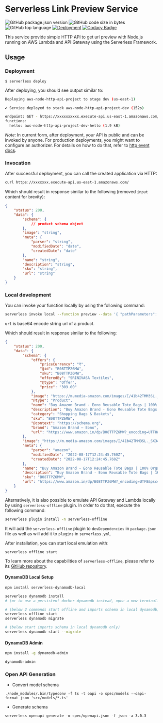 <!--
title: 'Serverless Link Preview Service'
description: 'This service provide simple HTTP API to get url preview with Node.js running on AWS Lambda and API Gateway using the Serverless Framework.'
layout: Doc
framework: v3
platform: AWS
language: nodeJS
authorLink: 'https://github.com/openwishlist/preview'
authorName: 'Milind Singh'
authorAvatar: 'https://avatars1.githubusercontent.com/u/13742415?s=200&v=4'
-->

# Serverless Link Preview Service

![GitHub package.json version](https://img.shields.io/github/package-json/v/openwishlist/preview?color=dark-green) ![GitHub code size in bytes](https://img.shields.io/github/languages/code-size/openwishlist/preview) ![GitHub top language](https://img.shields.io/github/languages/top/openwishlist/preview) [![Deployment](https://github.com/openwishlist/preview/actions/workflows/deploy.yml/badge.svg?branch=main)](https://github.com/openwishlist/preview/actions/workflows/deploy.yml) [![Codacy Badge](https://app.codacy.com/project/badge/Grade/de29ea4c910f49a0bf80c0d4c55f03a8)](https://www.codacy.com/gh/openwishlist/preview/dashboard?utm_source=github.com&amp;utm_medium=referral&amp;utm_content=openwishlist/preview&amp;utm_campaign=Badge_Grade)

This service provide simple HTTP API to get url preview with Node.js running on AWS Lambda and API Gateway using the Serverless Framework.


## Usage

### Deployment

```
$ serverless deploy
```

After deploying, you should see output similar to:

```bash
Deploying aws-node-http-api-project to stage dev (us-east-1)

✔ Service deployed to stack aws-node-http-api-project-dev (152s)

endpoint: GET - https://xxxxxxxxxx.execute-api.us-east-1.amazonaws.com/
functions:
  hello: aws-node-http-api-project-dev-hello (1.9 kB)
```

_Note_: In current form, after deployment, your API is public and can be invoked by anyone. For production deployments, you might want to configure an authorizer. For details on how to do that, refer to [http event docs](https://www.serverless.com/framework/docs/providers/aws/events/apigateway/).

### Invocation

After successful deployment, you can call the created application via HTTP:

```bash
curl https://xxxxxxx.execute-api.us-east-1.amazonaws.com/
```

Which should result in response similar to the following (removed `input` content for brevity):

```json
{
    "status": 200,
    "data": {
        "schema": {
            // product schema object
        },
        "image": "string",
        "meta": {
            "parser": "string",
            "modifiedDate": "date",
            "createdDate": "date"
        },
        "name": "string",
        "description": "string",
        "sku": "string",
        "url": "string"
    }
}
```

### Local development

You can invoke your function locally by using the following command:

```bash
serverless invoke local --function preview --data '{ "pathParameters": {"url":"aHR0cHM6Ly9hbXpuLmV1L2QvNzBPN2JMVQ=="}}'
```

`url` is base64 encode string url of a product.  

Which should result in response similar to the following:

```json
{
    "status": 200,
    "data": {
        "schema": {
            "offers": {
                "priceCurrency": "₹",
                "@id": "B08TTPZ6MW",
                "sku": "B08TTPZ6MW",
                "offeredBy": "SRINIVASA Textiles",
                "@type": "Offer",
                "price": "309.00"
            },
            "image": "https://m.media-amazon.com/images/I/41b42TMM3SL._SX342_SY445_.jpg",
            "@type": "Product",
            "name": "Buy Amazon Brand - Eono Reusable Tote Bags | 100% Organic Cotton Shopping/Grocery Bag | Eco-Friendly Bag | Sturdy Canvas Bag with 15kgs Capacity | Pack of 2 | Life happens. Coffee helps & Salty but sweet at Amazon.in",
            "description": "Buy Amazon Brand - Eono Reusable Tote Bags | 100% Organic Cotton Shopping/Grocery Bag | Eco-Friendly Bag | Sturdy Canvas Bag with 15kgs Capacity | Pack of 2 | Life happens. Coffee helps & Salty but sweet from Travel Tote Bags at Amazon.in. 30 days free exchange or return",
            "category": "Shopping Bags & Baskets",
            "sku": "B08TTPZ6MW",
            "@context": "https://schema.org",
            "brand": "Amazon Brand – Eono",
            "url": "https://www.amazon.in/dp/B08TTPZ6MW?_encoding=UTF8&psc=1&ref_=cm_sw_r_cp_ud_dp_YS0GEB7DADQSW3JE4K0X"
        },
        "image": "https://m.media-amazon.com/images/I/41b42TMM3SL._SX342_SY445_.jpg",
        "meta": {
            "parser": "amazon",
            "modifiedDate": "2022-08-17T12:24:45.760Z",
            "createdDate": "2022-08-17T12:24:45.760Z"
        },
        "name": "Buy Amazon Brand - Eono Reusable Tote Bags | 100% Organic Cotton Shopping/Grocery Bag | Eco-Friendly Bag | Sturdy Canvas Bag with 15kgs Capacity | Pack of 2 | Life happens. Coffee helps & Salty but sweet at Amazon.in",
        "description": "Buy Amazon Brand - Eono Reusable Tote Bags | 100% Organic Cotton Shopping/Grocery Bag | Eco-Friendly Bag | Sturdy Canvas Bag with 15kgs Capacity | Pack of 2 | Life happens. Coffee helps & Salty but sweet from Travel Tote Bags at Amazon.in. 30 days free exchange or return",
        "sku": "B08TTPZ6MW",
        "url": "https://www.amazon.in/dp/B08TTPZ6MW?_encoding=UTF8&psc=1&ref_=cm_sw_r_cp_ud_dp_YS0GEB7DADQSW3JE4K0X"
    }
}
```


Alternatively, it is also possible to emulate API Gateway and Lambda locally by using `serverless-offline` plugin. In order to do that, execute the following command:

```bash
serverless plugin install -n serverless-offline
```

It will add the `serverless-offline` plugin to `devDependencies` in `package.json` file as well as will add it to `plugins` in `serverless.yml`.

After installation, you can start local emulation with:

```
serverless offline start
```

To learn more about the capabilities of `serverless-offline`, please refer to its [GitHub repository](https://github.com/dherault/serverless-offline).

#### DynamoDB Local Setup
```bash
npm install serverless-dynamodb-local 
```	

```bash
serverless dynamodb install 
# (or to use a persistent docker dynamodb instead, open a new terminal: cd ./dynamodb && docker-compose up -d)

# (below 2 commands start offline and imports schema in local dynamodb)
serverless offline start
serverless dynamodb migrate

# (below start imports schema in local dynamodb only)
serverless dynamodb start --migrate 
```

#### DynamoDB Admin

```bash
npm install -g dynamodb-admin

dynamodb-admin
```

### Open API Generation

- Convert model schema

`./node_modules/.bin/typeconv -f ts -t oapi -o spec/models --oapi-format json 'src/models/*.ts'`

- Generate schema

`serverless openapi generate -o spec/openapi.json -f json -a 3.0.3`

